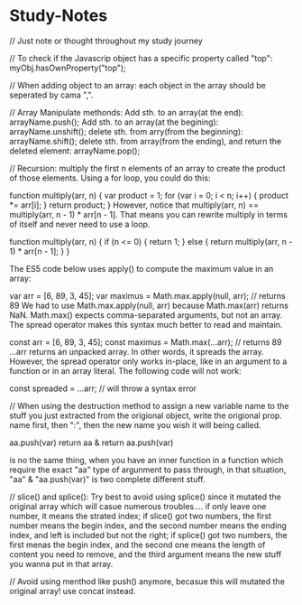 # Study-Notes
// Just note or thought throughout my study journey

// To check if the Javascrip object has a specific property called "top":
myObj.hasOwnProperty("top");

// When adding object to an array:
each object in the array should be seperated by cama ",".

// Array Manipulate methonds:
Add sth. to an array(at the end): arrayName.push();
Add sth. to an array(at the begining): arrayName.unshift();
delete sth. from arry(from the beginning): arrayName.shift();
delete sth. from array(from the ending), and return the deleted element: arrayName.pop();

// Recursion:
multiply the first n elements of an array to create the product of those elements. Using a for loop, you could do this:

  function multiply(arr, n) {
    var product = 1;
    for (var i = 0; i < n; i++) {
        product *= arr[i];
    }
    return product;
  }
However, notice that multiply(arr, n) == multiply(arr, n - 1) * arr[n - 1]. That means you can rewrite multiply in terms of itself and never need to use a loop.

  function multiply(arr, n) {
    if (n <= 0) {
      return 1;
    } else {
      return multiply(arr, n - 1) * arr[n - 1];
    }
  }
  
  The ES5 code below uses apply() to compute the maximum value in an array:

var arr = [6, 89, 3, 45];
var maximus = Math.max.apply(null, arr); // returns 89
We had to use Math.max.apply(null, arr) because Math.max(arr) returns NaN. Math.max() expects comma-separated arguments, but not an array. The spread operator makes this syntax much better to read and maintain.

const arr = [6, 89, 3, 45];
const maximus = Math.max(...arr); // returns 89
...arr returns an unpacked array. In other words, it spreads the array. However, the spread operator only works in-place, like in an argument to a function or in an array literal. The following code will not work:

const spreaded = ...arr; // will throw a syntax error
  
// When using the destruction method to assign a new variable name to the stuff you just extracted from the origional object, write the origional prop. name first, then ":", then the new name you wish it will being called.




aa.push(var)
return aa
&
return aa.push(var)

is no the same thing, when you have an inner function in a function which require the exact "aa" type of argunment to pass through, in that situation, "aa" & "aa.push(var)" is two complete different stuff. 



// slice() and splice():
Try best to avoid using splice() since it mutated the original array which will casue numerous troubles....
if only leave one number, it means the strated index; 
if slice() got two numbers, the first number means the begin index, and the second number means the ending index, and left is included but not the right;
if splice() got two numbers, the first menas the begin index, and the second one means the length of content you need to remove, and the third argument means the new stuff you wanna put in that array.



//
Avoid using menthod like push() anymore, becasue this will mutated the original array! use concat instead.




